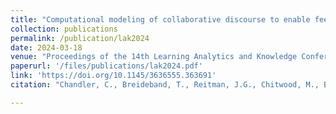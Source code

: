 ```yaml
---
title: "Computational modeling of collaborative discourse to enable feedback and reflection in middle school classrooms"
collection: publications
permalink: /publication/lak2024
date: 2024-03-18
venue: "Proceedings of the 14th Learning Analytics and Knowledge Conference"
paperurl: '/files/publications/lak2024.pdf'
link: 'https://doi.org/10.1145/3636555.363691'
citation: "Chandler, C., Breideband, T., Reitman, J.G., Chitwood, M., Bush, J.B., Howard, A., Leonhart, S., Foltz, P.W., Penuel, W.R., D'Mello, S.K. (2024). Computational modeling of collaborative discourse to enable feedback and reflection in middle school classrooms. PProceedings of the 14th Learning Analytics and Knowledge Conference, 576-586."

---
```


